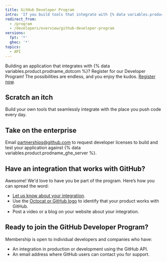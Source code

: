 ```yaml
---
title: GitHub Developer Program
intro: 'If you build tools that integrate with {% data variables.product.prodname_dotcom %}, you can join the {% data variables.product.prodname_dotcom %} Developer Program.'
redirect_from:
  - /program
  - /developers/overview/github-developer-program
versions:
  fpt: '*'
  ghec: '*'
topics:
  - API
---
```


Building an application that integrates with {% data variables.product.prodname_dotcom %}? Register for our Developer Program! The possibilities are endless, and you enjoy the kudos. [Register now](https://github.com/developer/register).

## Scratch an itch

Build your own tools that seamlessly integrate with the place you push code every day.

## Take on the enterprise

Email <a href="mailto:partnerships@github.com">partnerships@github.com</a> to request developer licenses to build and test your application against {% data variables.product.prodname_ghe_server %}.

## Have an integration that works with GitHub?

Awesome! We'd love to have you be part of the program. Here’s how you can spread the word:

- [Let us know about your integration](https://support.github.com/contact?tags=rr-general-technical&form[subject]=New+GitHub+Integration).
- Use the [Octocat or GitHub logo](https://github.com/logos) to identify that your product works with GitHub.
- Post a video or a blog on your website about your integration.

## Ready to join the GitHub Developer Program?

Membership is open to individual developers and companies who have:

- An integration in production or development using the GitHub API.
- An email address where GitHub users can contact you for support.
